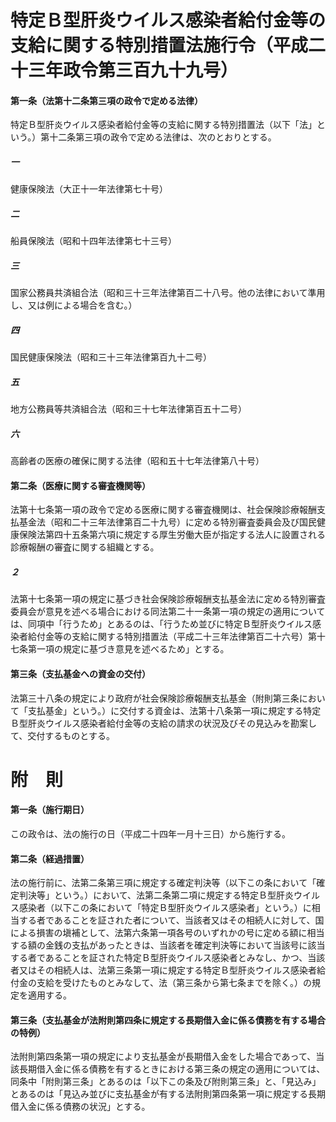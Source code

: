# 特定Ｂ型肝炎ウイルス感染者給付金等の支給に関する特別措置法施行令（平成二十三年政令第三百九十九号）
#### 第一条（法第十二条第三項の政令で定める法律）
特定Ｂ型肝炎ウイルス感染者給付金等の支給に関する特別措置法（以下「法」という。）第十二条第三項の政令で定める法律は、次のとおりとする。
##### 一
健康保険法（大正十一年法律第七十号）
##### 二
船員保険法（昭和十四年法律第七十三号）
##### 三
国家公務員共済組合法（昭和三十三年法律第百二十八号。他の法律において準用し、又は例による場合を含む。）
##### 四
国民健康保険法（昭和三十三年法律第百九十二号）
##### 五
地方公務員等共済組合法（昭和三十七年法律第百五十二号）
##### 六
高齢者の医療の確保に関する法律（昭和五十七年法律第八十号）
#### 第二条（医療に関する審査機関等）
法第十七条第一項の政令で定める医療に関する審査機関は、社会保険診療報酬支払基金法（昭和二十三年法律第百二十九号）に定める特別審査委員会及び国民健康保険法第四十五条第六項に規定する厚生労働大臣が指定する法人に設置される診療報酬の審査に関する組織とする。
##### ２
法第十七条第一項の規定に基づき社会保険診療報酬支払基金法に定める特別審査委員会が意見を述べる場合における同法第二十一条第一項の規定の適用については、同項中「行うため」とあるのは、「行うため並びに特定Ｂ型肝炎ウイルス感染者給付金等の支給に関する特別措置法（平成二十三年法律第百二十六号）第十七条第一項の規定に基づき意見を述べるため」とする。
#### 第三条（支払基金への資金の交付）
法第三十八条の規定により政府が社会保険診療報酬支払基金（附則第三条において「支払基金」という。）に交付する資金は、法第十八条第一項に規定する特定Ｂ型肝炎ウイルス感染者給付金等の支給の請求の状況及びその見込みを勘案して、交付するものとする。
# 附　則
#### 第一条（施行期日）
この政令は、法の施行の日（平成二十四年一月十三日）から施行する。
#### 第二条（経過措置）
法の施行前に、法第二条第三項に規定する確定判決等（以下この条において「確定判決等」という。）において、法第二条第二項に規定する特定Ｂ型肝炎ウイルス感染者（以下この条において「特定Ｂ型肝炎ウイルス感染者」という。）に相当する者であることを証された者について、当該者又はその相続人に対して、国による損害の塡補として、法第六条第一項各号のいずれかの号に定める額に相当する額の金銭の支払があったときは、当該者を確定判決等において当該号に該当する者であることを証された特定Ｂ型肝炎ウイルス感染者とみなし、かつ、当該者又はその相続人は、法第三条第一項に規定する特定Ｂ型肝炎ウイルス感染者給付金の支給を受けたものとみなして、法（第三条から第七条までを除く。）の規定を適用する。
#### 第三条（支払基金が法附則第四条に規定する長期借入金に係る債務を有する場合の特例）
法附則第四条第一項の規定により支払基金が長期借入金をした場合であって、当該長期借入金に係る債務を有するときにおける第三条の規定の適用については、同条中「附則第三条」とあるのは「以下この条及び附則第三条」と、「見込み」とあるのは「見込み並びに支払基金が有する法附則第四条第一項に規定する長期借入金に係る債務の状況」とする。
